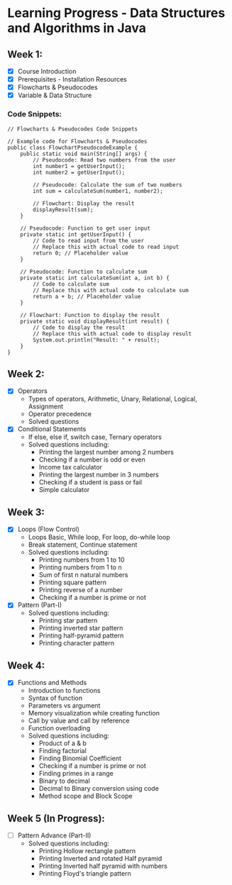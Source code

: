 # Learning Progress - Data Structures and Algorithms in Java

## Week 1:
- [x] Course Introduction
- [x] Prerequisites - Installation Resources
- [x] Flowcharts & Pseudocodes
- [x] Variable & Data Structure
### Code Snippets:
```
// Flowcharts & Pseudocodes Code Snippets

// Example code for Flowcharts & Pseudocodes
public class FlowchartPseudocodeExample {
    public static void main(String[] args) {
        // Pseudocode: Read two numbers from the user
        int number1 = getUserInput();
        int number2 = getUserInput();
        
        // Pseudocode: Calculate the sum of two numbers
        int sum = calculateSum(number1, number2);
        
        // Flowchart: Display the result
        displayResult(sum);
    }

    // Pseudocode: Function to get user input
    private static int getUserInput() {
        // Code to read input from the user
        // Replace this with actual code to read input
        return 0; // Placeholder value
    }

    // Pseudocode: Function to calculate sum
    private static int calculateSum(int a, int b) {
        // Code to calculate sum
        // Replace this with actual code to calculate sum
        return a + b; // Placeholder value
    }

    // Flowchart: Function to display the result
    private static void displayResult(int result) {
        // Code to display the result
        // Replace this with actual code to display result
        System.out.println("Result: " + result);
    }
}
```
## Week 2:
- [x] Operators
  - Types of operators, Arithmetic, Unary, Relational, Logical, Assignment
  - Operator precedence
  - Solved questions
- [x] Conditional Statements
  - If else, else if, switch case, Ternary operators
  - Solved questions including:
    - Printing the largest number among 2 numbers
    - Checking if a number is odd or even
    - Income tax calculator
    - Printing the largest number in 3 numbers
    - Checking if a student is pass or fail
    - Simple calculator

## Week 3:
- [x] Loops (Flow Control)
  - Loops Basic, While loop, For loop, do-while loop
  - Break statement, Continue statement
  - Solved questions including:
    - Printing numbers from 1 to 10
    - Printing numbers from 1 to n
    - Sum of first n natural numbers
    - Printing square pattern
    - Printing reverse of a number
    - Checking if a number is prime or not
- [x] Pattern (Part-I)
  - Solved questions including:
    - Printing star pattern
    - Printing inverted star pattern
    - Printing half-pyramid pattern
    - Printing character pattern

## Week 4:
- [x] Functions and Methods
  - Introduction to functions
  - Syntax of function
  - Parameters vs argument
  - Memory visualization while creating function
  - Call by value and call by reference
  - Function overloading
  - Solved questions including:
    - Product of a & b
    - Finding factorial
    - Finding Binomial Coefficient
    - Checking if a number is prime or not
    - Finding primes in a range
    - Binary to decimal
    - Decimal to Binary conversion using code
    - Method scope and Block Scope

## Week 5 (In Progress):
- [ ] Pattern Advance (Part-II)
  - Solved questions including:
    - Printing Hollow rectangle pattern
    - Printing Inverted and rotated Half pyramid
    - Printing Inverted half pyramid with numbers
    - Printing Floyd's triangle pattern
